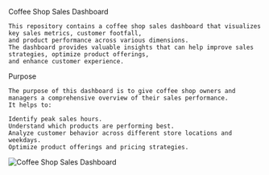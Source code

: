 Coffee Shop Sales Dashboard

    This repository contains a coffee shop sales dashboard that visualizes key sales metrics, customer footfall,
    and product performance across various dimensions.
    The dashboard provides valuable insights that can help improve sales strategies, optimize product offerings,
    and enhance customer experience.

Purpose

    The purpose of this dashboard is to give coffee shop owners and managers a comprehensive overview of their sales performance.
    It helps to:

    Identify peak sales hours.
    Understand which products are performing best.
    Analyze customer behavior across different store locations and weekdays.
    Optimize product offerings and pricing strategies.

![Coffee Shop Sales Dashboard](https://github.com/user-attachments/assets/61298112-f23b-486d-bae6-8948344346f6)
